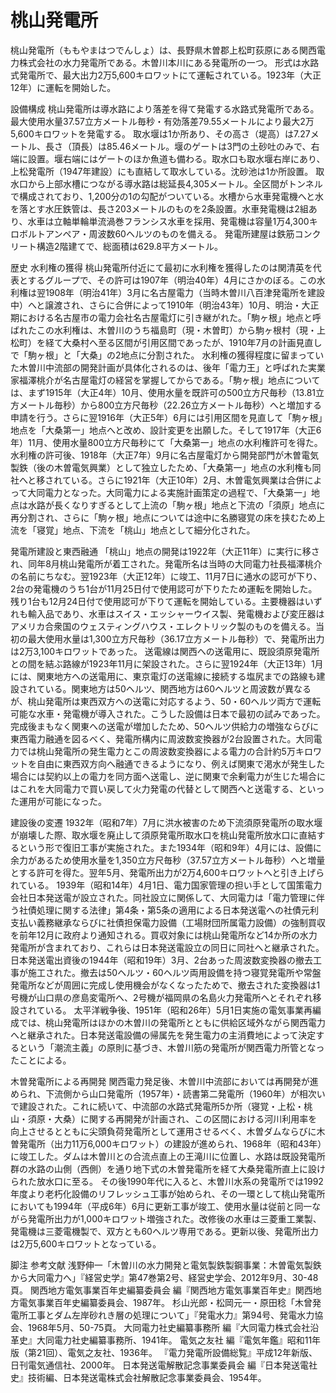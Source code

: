 # 桃山発電所

桃山発電所（ももやまはつでんしょ）は、長野県木曽郡上松町荻原にある関西電力株式会社の水力発電所である。木曽川本川にある発電所の一つ。
形式は水路式発電所で、最大出力2万5,600キロワットにて運転されている。1923年（大正12年）に運転を開始した。

設備構成
桃山発電所は導水路により落差を得て発電する水路式発電所である。最大使用水量37.57立方メートル毎秒・有効落差79.55メートルにより最大2万5,600キロワットを発電する。
取水堰は1か所あり、その高さ（堤高）は7.27メートル、長さ（頂長）は85.46メートル。堰のゲートは3門の土砂吐のみで、右端に設置。堰右端にはゲートのほか魚道も備わる。取水口も取水堰右岸にあり、上松発電所（1947年建設）にも直結して取水している。沈砂池は1か所設置。
取水口から上部水槽につながる導水路は総延長4,305メートル。全区間がトンネルで構成されており、1,200分の1の勾配がついている。水槽から水車発電機へと水を落とす水圧鉄管は、長さ203メートルのものを2条設置。水車発電機は2組あり、水車は立軸単輪単流渦巻フランシス水車を採用、発電機は容量1万4,300キロボルトアンペア・周波数60ヘルツのものを備える。
発電所建屋は鉄筋コンクリート構造2階建てで、総面積は629.8平方メートル。

歴史
水利権の獲得
桃山発電所付近にて最初に水利権を獲得したのは関清英を代表とするグループで、その許可は1907年（明治40年）4月にさかのぼる。この水利権は翌1908年（明治41年）3月に名古屋電力（当時木曽川八百津発電所を建設中）へと譲渡され、さらに合併によって1910年（明治43年）10月、明治・大正期における名古屋市の電力会社名古屋電灯に引き継がれた。「駒ヶ根」地点と呼ばれたこの水利権は、木曽川のうち福島町（現・木曽町）から駒ヶ根村（現・上松町）を経て大桑村へ至る区間が引用区間であったが、1910年7月の計画見直しで「駒ヶ根」と「大桑」の2地点に分割された。
水利権の獲得程度に留まっていた木曽川中流部の開発計画が具体化されるのは、後年「電力王」と呼ばれた実業家福澤桃介が名古屋電灯の経営を掌握してからである。「駒ヶ根」地点については、まず1915年（大正4年）10月、使用水量を既許可の500立方尺毎秒（13.81立方メートル毎秒）から800立方尺毎秒（22.26立方メートル毎秒）へと増加する申請を行う。さらに翌1916年（大正5年）6月には引用区間を見直して「駒ヶ根」地点を「大桑第一」地点へと改め、設計変更を出願した。そして1917年（大正6年）11月、使用水量800立方尺毎秒にて「大桑第一」地点の水利権許可を得た。
水利権の許可後、1918年（大正7年）9月に名古屋電灯から開発部門が木曽電気製鉄（後の木曽電気興業）として独立したため、「大桑第一」地点の水利権も同社へと移されている。さらに1921年（大正10年）2月、木曽電気興業は合併によって大同電力となった。大同電力による実施計画策定の過程で、「大桑第一」地点は水路が長くなりすぎるとして上流の「駒ヶ根」地点と下流の「須原」地点に再分割され、さらに「駒ヶ根」地点については途中に名勝寝覚の床を挟むため上流を「寝覚」地点、下流を「桃山」地点として細分化された。

発電所建設と東西融通
「桃山」地点の開発は1922年（大正11年）に実行に移され、同年8月桃山発電所が着工された。発電所名は当時の大同電力社長福澤桃介の名前にちなむ。翌1923年（大正12年）に竣工、11月7日に通水の認可が下り、2台の発電機のうち1台が11月25日付で使用認可が下りたため運転を開始した。残り1台も12月24日付で使用認可が下りて運転を開始している。主要機器はいずれも輸入品であり、水車はスイス・エッシャーウイス製、発電機および変圧器はアメリカ合衆国のウェスティングハウス・エレクトリック製のものを備える。当初の最大使用水量は1,300立方尺毎秒（36.17立方メートル毎秒）で、発電所出力は2万3,100キロワットであった。
送電線は関西への送電用に、既設須原発電所との間を結ぶ路線が1923年11月に架設された。さらに翌1924年（大正13年）1月には、関東地方への送電用に、東京電灯の送電線に接続する塩尻までの路線も建設されている。関東地方は50ヘルツ、関西地方は60ヘルツと周波数が異なるが、桃山発電所は東西双方への送電に対応するよう、50・60ヘルツ両方で運転可能な水車・発電機が導入された。こうした設備は日本で最初の試みであった。
完成後まもなく関東への送電が増加したため、50ヘルツ供給力の増強ならびに東西電力融通を図るべく、発電所構内に周波数変換器が2台設置された。大同電力では桃山発電所の発生電力とこの周波数変換器による電力の合計約5万キロワットを自由に東西双方向へ融通できるようになり、例えば関東で渇水が発生した場合には契約以上の電力を同方面へ送電し、逆に関東で余剰電力が生じた場合にはこれを大同電力で買い戻して火力発電の代替として関西へと送電する、といった運用が可能になった。

建設後の変遷
1932年（昭和7年）7月に洪水被害のため下流須原発電所の取水堰が崩壊した際、取水堰を廃止して須原発電所取水口を桃山発電所放水口に直結するという形で復旧工事が実施された。また1934年（昭和9年）4月には、設備に余力があるため使用水量を1,350立方尺毎秒（37.57立方メートル毎秒）へと増量とする許可を得た。翌年5月、発電所出力が2万4,600キロワットへと引き上げられている。
1939年（昭和14年）4月1日、電力国家管理の担い手として国策電力会社日本発送電が設立された。同社設立に関係して、大同電力は「電力管理に伴う社債処理に関する法律」第4条・第5条の適用による日本発送電への社債元利支払い義務継承ならびに社債担保電力設備（工場財団所属電力設備）の強制買収を前年12月に政府より通知される。買収対象には桃山発電所など14か所の水力発電所が含まれており、これらは日本発送電設立の同日に同社へと継承された。
日本発送電出資後の1944年（昭和19年）3月、2台あった周波数変換器の撤去工事が施工された。撤去は50ヘルツ・60ヘルツ両用設備を持つ寝覚発電所や常盤発電所などが周囲に完成し使用機会がなくなったためで、撤去された変換器は1号機が山口県の彦島変電所へ、2号機が福岡県の名島火力発電所へとそれぞれ移設されている。
太平洋戦争後、1951年（昭和26年）5月1日実施の電気事業再編成では、桃山発電所はほかの木曽川の発電所とともに供給区域外ながら関西電力へと継承された。日本発送電設備の帰属先を発生電力の主消費地によって決定するという「潮流主義」の原則に基づき、木曽川筋の発電所が関西電力所管となったことによる。

木曽発電所による再開発
関西電力発足後、木曽川中流部においては再開発が進められ、下流側から山口発電所（1957年）・読書第二発電所（1960年）が相次いで建設された。これに続いて、中流部の水路式発電所5か所（寝覚・上松・桃山・須原・大桑）に関する再開発が計画され、この区間における河川利用率を向上させるとともに尖頭負荷発電所として運用させるべく、木曽ダムならびに木曽発電所（出力11万6,000キロワット）の建設が進められ、1968年（昭和43年）に竣工した。ダムは木曽川との合流点直上の王滝川に位置し、水路は既設発電所群の水路の山側（西側）を通り地下式の木曽発電所を経て大桑発電所直上に設けられた放水口に至る。
その後1990年代に入ると、木曽川水系の発電所では1992年度より老朽化設備のリフレッシュ工事が始められ、その一環として桃山発電所においても1994年（平成6年）6月に更新工事が竣工、使用水量は従前と同一ながら発電所出力が1,000キロワット増強された。改修後の水車は三菱重工業製、発電機は三菱電機製で、双方とも60ヘルツ専用である。更新以後、発電所出力は2万5,600キロワットとなっている。

脚注
参考文献
浅野伸一「木曽川の水力開発と電気製鉄製鋼事業：木曽電気製鉄から大同電力へ」『経営史学』第47巻第2号、経営史学会、2012年9月、30-48頁。 
関西地方電気事業百年史編纂委員会 編『関西地方電気事業百年史』関西地方電気事業百年史編纂委員会、1987年。 
杉山光郎・松岡元一・原田稔「木曾発電所工事とダム左岸砂れき層の処理について」『発電水力』第94号、発電水力協会、1968年5月、50-75頁。 
大同電力社史編纂事務所 編『大同電力株式会社沿革史』大同電力社史編纂事務所、1941年。 
電気之友社 編『電気年鑑』昭和11年版（第21回）、電気之友社、1936年。 
『電力発電所設備総覧』平成12年新版、日刊電気通信社、2000年。 
日本発送電解散記念事業委員会 編『日本発送電社史』技術編、日本発送電株式会社解散記念事業委員会、1954年。